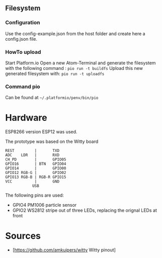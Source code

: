 ## Filesystem
### Configuration
Use the config-example.json from the host folder and create here a config.json file.
### HowTo upload
Start Platform.io
Open a new Atom-Terminal and generate the filesystem with the following command :
```pio run -t buildfs```
Upload this new generated filesystem with:
```pio run -t uploadfs```

### Command pio
Can be found at ```~/.platformio/penv/bin/pio```

# Hardware
ESP8266 version ESP12 was used.

The prototype was based on the Witty board
```
REST         |       TXD
ADC    LDR   |       RXD
CH_PD        |       GPIO05
GPIO16       | BTN   GPIO04
GPIO14       |       GPIO00
GPIO12 RGB-G |       GPIO02
GPIO13 RGB-B | RGB-R GPIO15
VCC          |       GND
            USB
```

The following pins are used:
* GPIO4 PM1006 particle sensor
* GPIO2 WS2812 stripe out of three LEDs, replacing the orignal LEDs at front

# Sources
* [https://github.com/amkuipers/witty Witty pinout]